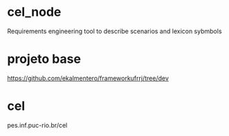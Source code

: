 # cel_node
Requirements engineering tool to describe scenarios and lexicon sybmbols

# projeto base
https://github.com/ekalmentero/frameworkufrrj/tree/dev

# cel
pes.inf.puc-rio.br/cel
